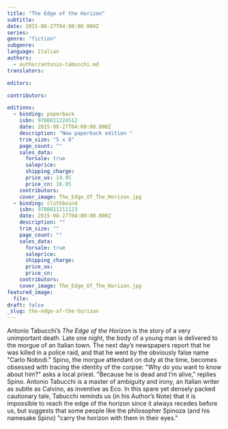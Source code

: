 ```yaml
---
title: "The Edge of the Horizon"
subtitle:
date: 2015-08-27T04:00:00.000Z
series:
genre: "fiction"
subgenre:
language: Italian
authors:
  - author/antonio-tabucchi.md
translators:

editors:

contributors:

editions:
  - binding: paperback
    isbn: 9780811224512
    date: 2015-08-27T04:00:00.000Z
    description: "New paperback edition "
    trim_size: "5 x 8"
    page_count: ""
    sales_data:
      forsale: true
      saleprice:
      shipping_charge:
      price_us: 14.95
      price_cn: 16.95
    contributors:
    cover_image: The_Edge_Of_The_Horizon.jpg
  - binding: clothbound
    isbn: 9780811211123
    date: 2015-08-27T04:00:00.000Z
    description: ""
    trim_size: ""
    page_count: ""
    sales_data:
      forsale: true
      saleprice:
      shipping_charge:
      price_us:
      price_cn:
    contributors:
    cover_image: The_Edge_Of_The_Horizon.jpg
featured_image:
  file:
draft: false
_slug: the-edge-of-the-horizon
---
```


Antonio Tabucchi’s _The Edge of the Horizon_ is the story of a very unimportant death. Late one night, the body of a young man is delivered to the morgue of an Italian town. The next day’s newspapers report that he was killed in a police raid, and that he went by the obviously false name "Carlo Nobodi." Spino, the morgue attendant on duty at the time, becomes obsessed with tracing the identity of the corpse: "Why do you want to know about him?" asks a local priest. "Because he is dead and I’m alive," replies Spino. Antonio Tabucchi is a master of ambiguity and irony, an Italian writer as subtle as Calvino, as inventive as Eco. In this spare yet densely packed cautionary tale, Tabucchi reminds us (in his Author’s Note) that it is impossible to reach the edge of the horizon since it always recedes before us, but suggests that some people like the philosopher Spinoza (and his namesake Spino) "carry the horizon with them in their eyes."

